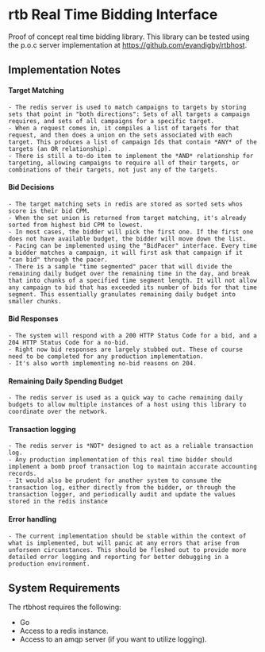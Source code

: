# rtb Real Time Bidding Interface
Proof of concept real time bidding library. This library can be tested using the p.o.c server implementation at https://github.com/evandigby/rtbhost. 

## Implementation Notes
#### Target Matching
    - The redis server is used to match campaigns to targets by storing sets that point in "both directions": Sets of all targets a campaign requires, and sets of all campaigns for a specific target.
    - When a request comes in, it compiles a list of targets for that request, and then does a union on the sets associated with each target. This produces a list of campaign Ids that contain *ANY* of the targets (an OR relationship).
    - There is still a to-do item to implement the *AND* relationship for targeting, allowing campaigns to require all of their targets, or combinations of their targets, not just any of the targets.
#### Bid Decisions
    - The target matching sets in redis are stored as sorted sets whos score is their bid CPM. 
    - When the set union is returned from target matching, it's already sorted from highest bid CPM to lowest.
    - In most cases, the bidder will pick the first one. If the first one does not have available budget, the bidder will move down the list.
    - Pacing can be implemented using the "BidPacer" interface. Every time a bidder matches a campaign, it will first ask that campaign if it "can bid" through the pacer.
    - There is a sample "time segmented" pacer that will divide the remaining daily budget over the remaining time in the day, and break that into chunks of a specified time segment length. It will not allow any campaign to bid that has exceeded its number of bids for that time segment. This essentially granulates remaining daily budget into smaller chunks. 
#### Bid Responses
    - The system will respond with a 200 HTTP Status Code for a bid, and a 204 HTTP Status Code for a no-bid. 
    - Right now bid responses are largely stubbed out. These of course need to be completed for any production implementation.
    - It's also worth implementing no-bid reasons on 204.
#### Remaining Daily Spending Budget
    - The redis server is used as a quick way to cache remaining daily budgets to allow multiple instances of a host using this library to coordinate over the network. 
#### Transaction logging
    - The redis server is *NOT* designed to act as a reliable transaction log. 
    - Any production implementation of this real time bidder should implement a bomb proof transaction log to maintain accurate accounting records.
    - It would also be prudent for another system to consume the transaction log, either directly from the bidder, or through the transaction logger, and periodically audit and update the values stored in the redis instance
#### Error handling
    - The current implementation should be stable within the context of what is implemented, but will panic at any errors that arise from unforseen circumstances. This should be fleshed out to provide more detailed error logging and reporting for better debugging in a production environment. 

## System Requirements
The rtbhost requires the following:
- Go
- Access to a redis instance.
- Access to an amqp server (if you want to utilize logging).
